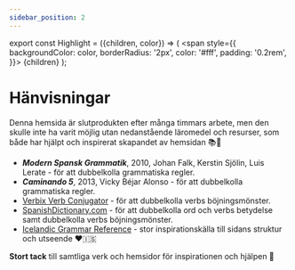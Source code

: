 ```yaml
---
sidebar_position: 2
---
```


export const Highlight = ({children, color}) => (
  <span
    style={{
      backgroundColor: color,
      borderRadius: '2px',
      color: '#fff',
      padding: '0.2rem',
    }}>
    {children}
  </span>
);

# <Highlight color="var(--highlight)">Hänvisningar</Highlight>

Denna hemsida är slutprodukten efter många timmars arbete, men den skulle inte ha varit möjlig utan nedanstående läromedel och resurser, som både har hjälpt och inspirerat skapandet av hemsidan 📚🙏

- ***Modern Spansk Grammatik***, 2010, Johan Falk, Kerstin Sjölin, Luis Lerate - för att dubbelkolla grammatiska regler.
- ***Caminando 5***, 2013, Vicky Béjar Alonso - för att dubbelkolla grammatiska regler.
- <a href="https://www.verbix.com/languages/spanish" class="my-special-links" target="_blank">Verbix Verb Conjugator</a> - för att dubbelkolla verbs böjningsmönster.
- <a href="https://www.spanishdict.com/" class="my-special-links" target="_blank">SpanishDictionary.com</a> - för att dubbelkolla ord och verbs betydelse samt dubbelkolla verbs böjningsmönster.
- <a href="https://icelandicgrammar.com/" class="my-special-links" target="_blank">Icelandic Grammar Reference</a> - stor inspirationskälla till sidans struktur och utseende ❤️🇮🇸

**Stort tack** till samtliga verk och hemsidor för inspirationen och hjälpen 🙏
